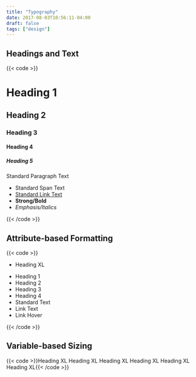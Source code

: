 ```yaml
---
title: "Typography"
date: 2017-08-03T10:56:11-04:00
draft: false
tags: ["design"]
---
```


Headings and Text
-----------------
{{< code >}}<h1>Heading 1</h1>
<h2>Heading 2</h2>
<h3>Heading 3</h3>
<h4>Heading 4</h4>
<h5>Heading 5</h5>
<p>Standard Paragraph Text</p>
<ul><li><span>Standard Span Text</span></li> 
<li><a href="#">Standard Link Text</a></li>
<li><strong>Strong/Bold</strong></li>
<li><em>Emphasis/Italics</em></li>
</ul>{{< /code >}}

Attribute-based Formatting
---------------------------
{{< code >}}<ul><li><span class="">Heading XL</span></li>
<li><span class="">Heading 1</span></li>
<li><span class="">Heading 2</span></li>
<li><span class="">Heading 3</span></li>
<li><span class="">Heading 4</span></li>
<li><span class="">Standard Text</span></li>
<li><span class="">Link Text</span></li>
<li><span class="">Link Hover</span></li>
</ul>{{< /code >}}

Variable-based Sizing
---------------------
{{< code >}}<span>Heading XL</span>
<span>Heading XL</span>
<span>Heading XL</span>
<span>Heading XL</span>
<span>Heading XL</span>
<span>Heading XL</span>{{< /code >}}